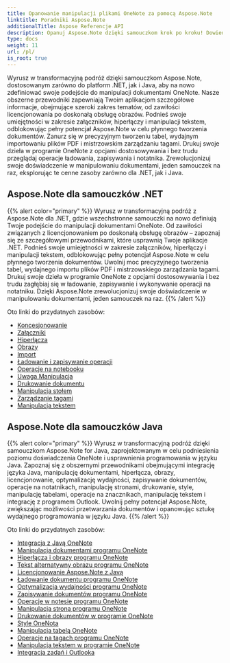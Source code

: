 ```yaml
---
title: Opanowanie manipulacji plikami OneNote za pomocą Aspose.Note
linktitle: Poradniki Aspose.Note
additionalTitle: Aspose Referencje API
description: Opanuj Aspose.Note dzięki samouczkom krok po kroku! Dowiedz się, jak programowo manipulować plikami programu OneNote w celu wydajnego przetwarzania dokumentów.
type: docs
weight: 11
url: /pl/
is_root: true
---
```


Wyrusz w transformacyjną podróż dzięki samouczkom Aspose.Note, dostosowanym zarówno do platform .NET, jak i Java, aby na nowo zdefiniować swoje podejście do manipulacji dokumentami OneNote. Nasze obszerne przewodniki zapewniają Twoim aplikacjom szczegółowe informacje, obejmujące szeroki zakres tematów, od zawiłości licencjonowania po doskonałą obsługę obrazów. Podnieś swoje umiejętności w zakresie załączników, hiperłączy i manipulacji tekstem, odblokowując pełny potencjał Aspose.Note w celu płynnego tworzenia dokumentów. Zanurz się w precyzyjnym tworzeniu tabel, wydajnym importowaniu plików PDF i mistrzowskim zarządzaniu tagami. Drukuj swoje dzieła w programie OneNote z opcjami dostosowywania i bez trudu przeglądaj operacje ładowania, zapisywania i notatnika. Zrewolucjonizuj swoje doświadczenie w manipulowaniu dokumentami, jeden samouczek na raz, eksplorując te cenne zasoby zarówno dla .NET, jak i Java.

## Aspose.Note dla samouczków .NET
{{% alert color="primary" %}}
Wyrusz w transformacyjną podróż z Aspose.Note dla .NET, gdzie wszechstronne samouczki na nowo definiują Twoje podejście do manipulacji dokumentami OneNote. Od zawiłości związanych z licencjonowaniem po doskonałą obsługę obrazów – zapoznaj się ze szczegółowymi przewodnikami, które usprawnią Twoje aplikacje .NET. Podnieś swoje umiejętności w zakresie załączników, hiperłączy i manipulacji tekstem, odblokowując pełny potencjał Aspose.Note w celu płynnego tworzenia dokumentów. Uwolnij moc precyzyjnego tworzenia tabel, wydajnego importu plików PDF i mistrzowskiego zarządzania tagami. Drukuj swoje dzieła w programie OneNote z opcjami dostosowywania i bez trudu zagłębiaj się w ładowanie, zapisywanie i wykonywanie operacji na notatniku. Dzięki Aspose.Note zrewolucjonizuj swoje doświadczenie w manipulowaniu dokumentami, jeden samouczek na raz.
{{% /alert %}}

Oto linki do przydatnych zasobów:
 
- [Koncesjonowanie](./net/licensing/)
- [Załączniki](./net/attachments/)
- [Hiperłącza](./net/hyperlinks/)
- [Obrazy](./net/images/)
- [Import](./net/import/)
- [Ładowanie i zapisywanie operacji](./net/loading-and-saving-operations/)
- [Operacje na notebooku](./net/notebook-operations/)
- [Uwaga Manipulacja](./net/note-manipulation/)
- [Drukowanie dokumentu](./net/printing-document/)
- [Manipulacja stołem](./net/table-manipulation/)
- [Zarządzanie tagami](./net/tag-management/)
- [Manipulacja tekstem](./net/text-manipulation/)

## Aspose.Note dla samouczków Java
{{% alert color="primary" %}}
Wyrusz w transformacyjną podróż dzięki samouczkom Aspose.Note for Java, zaprojektowanym w celu podniesienia poziomu doświadczenia OneNote i usprawnienia programowania w języku Java. Zapoznaj się z obszernymi przewodnikami obejmującymi integrację języka Java, manipulację dokumentami, hiperłącza, obrazy, licencjonowanie, optymalizację wydajności, zapisywanie dokumentów, operacje na notatnikach, manipulację stronami, drukowanie, style, manipulację tabelami, operacje na znacznikach, manipulację tekstem i integrację z programem Outlook. Uwolnij pełny potencjał Aspose.Note, zwiększając możliwości przetwarzania dokumentów i opanowując sztukę wydajnego programowania w języku Java. 
{{% /alert %}}

Oto linki do przydatnych zasobów:
 
- [Integracja z Javą OneNote](./java/onenote-java-integration/)
- [Manipulacja dokumentami programu OneNote](./java/onenote-document-manipulation/)
- [Hiperłącza i obrazy programu OneNote](./java/onenote-hyperlinks-images/)
- [Tekst alternatywny obrazu programu OneNote](./java/onenote-image-alternative-text/)
- [Licencjonowanie Aspose.Note z Javą](./java/licensing-java/)
- [Ładowanie dokumentu programu OneNote](./java/onenote-document-loading/)
- [Optymalizacja wydajności programu OneNote](./java/onenote-performance-optimization/)
- [Zapisywanie dokumentów programu OneNote](./java/onenote-document-saving/)
- [Operacje w notesie programu OneNote](./java/onenote-notebook-operations/)
- [Manipulacja stroną programu OneNote](./java/onenote-page-manipulation/)
- [Drukowanie dokumentów w programie OneNote](./java/onenote-printing-documents/)
- [Style OneNota](./java/onenote-styles/)
- [Manipulacja tabelą OneNote](./java/onenote-table-manipulation/)
- [Operacje na tagach programu OneNote](./java/onenote-tag-operations/)
- [Manipulacja tekstem w programie OneNote](./java/onenote-text-manipulation/)
- [Integracja zadań i Outlooka](./java/task-and-outlook-integration/)
